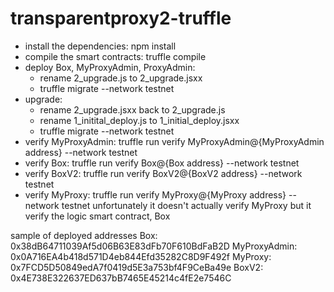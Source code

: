 # transparentproxy2-truffle
+ install the dependencies: npm install
+ compile the smart contracts: truffle compile
+ deploy Box, MyProxyAdmin, ProxyAdmin:
    - rename 2_upgrade.js to 2_upgrade.jsxx
    - truffle migrate --network testnet
+ upgrade:
    - rename 2_upgrade.jsxx back to 2_upgrade.js
    - rename 1_initital_deploy.js to 1_initial_deploy.jsxx
    - truffle migrate --network testnet
+ verify MyProxyAdmin: truffle run verify MyProxyAdmin@{MyProxyAdmin address} --network testnet
+ verify Box: truffle run verify Box@{Box address} --network testnet
+ verify BoxV2: truffle run verify BoxV2@{BoxV2 address} --network testnet
+ verify MyProxy: truffle run verify MyProxy@{MyProxy address} --network testnet
  unfortunately it doesn't actually verify MyProxy but it verify the logic smart contract, Box


sample of deployed addresses
Box:            0x38dB64711039Af5d06B63E83dFb70F610BdFaB2D
MyProxyAdmin:   0x0A716EA4b418d571D4eb844Efd35282C8D9F492f
MyProxy:        0x7FCD5D50849edA7f0419d5E3a753bf4F9CeBa49e
BoxV2:          0x4E738E322637ED637bB7465E45214c4fE2e7546C      